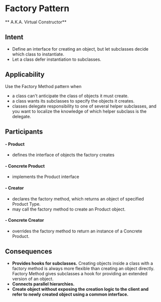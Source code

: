 # Factory Pattern
** A.K.A. Virtual Constructor**

## Intent
- Define an interface for creating an object, but let subclasses decide which class to instantiate. 
- Let a class defer instantiation to subclasses.

## Applicability
Use the Factory Method pattern when
- a class can't anticipate the class of objects it must create.
- a class wants its subclasses to specify the objects it creates.
- classes delegate responsibility to one of several helper subclasses, and you want to localize the knowledge of which helper subclass is the delegate.

## Participants
#### - Product
- defines the interface of objects the factory creates

#### - Concrete Product
- implements the Product interface

#### - Creator
- declares the factory method, which returns an object of specified Product Type.
- may call the factory method to create an Product object.

#### - Concrete Creator
- overrides the factory method to return an instance of a Concrete Product.

## Consequences
- **Provides hooks for subclasses.** Creating objects inside a class with a factory method is always more flexible than creating an object directly. Factory Method gives subclasses a hook for providing an extended version of an object.
- **Connects parallel hierarchies.**
- **Create object without exposing the creation logic to the client and refer to newly created object using a common interface.**


